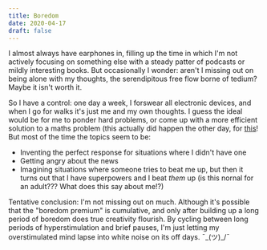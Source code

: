 ```yaml
---
title: Boredom
date: 2020-04-17
draft: false
---
```


I almost always have earphones in, filling up the time in which I'm not actively focusing on something else with a steady patter of podcasts or mildly interesting books. But occasionally I wonder: aren't I missing out on being alone with my thoughts, the serendipitous free flow borne of tedium? Maybe it isn't worth it.

So I have a control: one day a week, I forswear all electronic devices, and when I go for walks it's just me and my own thoughts. I guess the ideal would be for me to ponder hard problems, or come up with a more efficient solution to a maths problem (this actually did happen the other day, for [this](https://projecteuler.net/problem=205)! But most of the time the topics seem to be:

- Inventing the perfect response for situations where I didn't have one
- Getting angry about the news
- Imagining situations where someone tries to beat me up, but then it turns out that I have superpowers and I beat _them_ up (is this nornal for an adult??? What does this say about me!?)

Tentative conclusion: I'm not missing out on much. Although it's possible that the "boredom premium" is cumulative, and only after building up a long period of boredom does true creativity flourish. By cycling between long periods of hyperstimulation and brief pauses, I'm just letting my overstimulated mind lapse into white noise on its off days. ¯\_(ツ)_/¯
